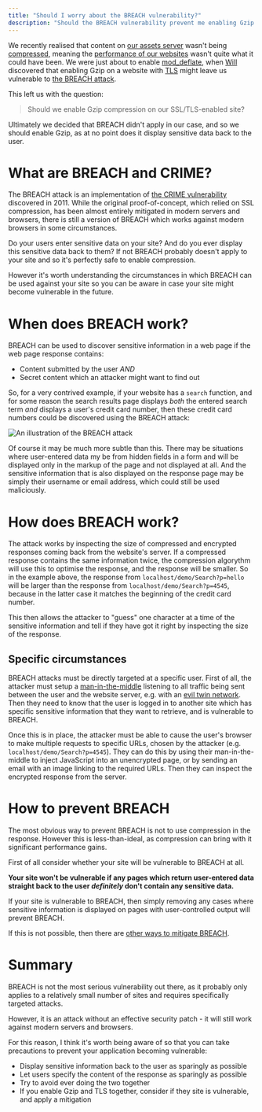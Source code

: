 ```yaml
---
title: "Should I worry about the BREACH vulnerability?"
description: "Should the BREACH vulnerability prevent me enabling Gzip compression on my SSL/TLS-enabled website?"
---
```


We recently realised that content on [our assets server][our-assets] wasn't being [compressed][http-compression], meaning the [performance of our websites][gzip-explained] wasn't quite what it could have been. We were just about to enable [mod_deflate][mod-deflate], when [Will][will-profile] discovered that enabling Gzip on a website with [TLS][TLS] might leave us vulnerable to [the BREACH attack][breach].

This left us with the question:

> Should we enable Gzip compression on our SSL/TLS-enabled site?

Ultimately we decided that BREACH didn't apply in our case, and so we should enable Gzip, as at no point does it display sensitive data back to the user.

# What are BREACH and CRIME?

The BREACH attack is an implementation of [the CRIME vulnerability][CRIME] discovered in 2011. While the original proof-of-concept, which relied on SSL compression, has been almost entirely mitigated in modern servers and browsers, there is still a version of BREACH which works against modern browsers in some circumstances.

Do your users enter sensitive data on your site? And do you ever display this sensitive data back to them? If not BREACH probably doesn't apply to your site and so it's perfectly safe to enable compression.

However it's worth understanding the circumstances in which BREACH can be used against your site so you can be aware in case your site might become vulnerable in the future.

# When does BREACH work?

BREACH can be used to discover sensitive information in a web page if the web page response contains:

* Content submitted by the user *AND*
* Secret content which an attacker might want to find out

So, for a very contrived example, if your website has a `search` function, and for some reason the search results page displays *both* the entered search term *and* displays a user's credit card number, then these credit card numbers could be discovered using the BREACH attack:

![An illustration of the BREACH attack][breach-example]

Of course it may be much more subtle than this. There may be situations where user-entered data my be from hidden fields in a form and will be displayed only in the markup of the page and not displayed at all. And the sensitive information that is also displayed on the response page may be simply their username or email address, which could still be used maliciously.

# How does BREACH work?

The attack works by inspecting the size of compressed and encrypted responses coming back from the website's server. If a compressed response contains the same information twice, the compression algorythm will use this to optimise the response, and the response will be smaller. So in the example above, the response from `localhost/demo/Search?p=hello` will be larger than the response from `localhost/demo/Search?p=4545`, because in the latter case it matches the beginning of the credit card number.

This then allows the attacker to "guess" one character at a time of the sensitive information and tell if they have got it right by inspecting the size of the response.

## Specific circumstances

BREACH attacks must be directly targeted at a specific user. First of all, the attacker must setup a [man-in-the-middle][MITM] listening to all traffic being sent between the user and the website server, e.g. with an [evil twin network][evil-twin]. Then they need to know that the user is logged in to another site which has specific sensitive information that they want to retrieve, and is vulnerable to BREACH.

Once this is in place, the attacker must be able to cause the user's browser to make multiple requests to specific URLs, chosen by the attacker (e.g. `localhost/demo/Search?p=4545`). They can do this by using their man-in-the-middle to inject JavaScript into an unencrypted page, or by sending an email with an image linking to the required URLs. Then they can inspect the encrypted response from the server.

# How to prevent BREACH

The most obvious way to prevent BREACH is not to use compression in the response. However this is less-than-ideal, as compression can bring with it significant performance gains.

First of all consider whether your site will be vulnerable to BREACH at all.

**Your site won't be vulnerable if any pages which return user-entered data straight back to the user *definitely* don't contain any sensitive data.**

If your site is vulnerable to BREACH, then simply removing any cases where sensitive information is displayed on pages with user-controlled output will prevent BREACH.

If this is not possible, then there are [other ways to mitigate BREACH][mitigations].

# Summary

BREACH is not the most serious vulnerability out there, as it probably only applies to a relatively small number of sites and requires specifically targeted attacks.

However, it is an attack without an effective security patch - it will still work against modern servers and browsers.

For this reason, I think it's worth being aware of so that you can take precautions to prevent your application becoming vulnerable:

- Display sensitive information back to the user as sparingly as possible
- Let users specify the content of the response as sparingly as possible
- Try to avoid ever doing the two together
- If you enable Gzip and TLS together, consider if they site is vulnerable, and apply a mitigation

[mod-deflate]: http://httpd.apache.org/docs/current/mod/mod_deflate.html "Apache mod_deflate"
[will-profile]: http://design.canonical.com/author/willmoggridge "Will Moggridge on design.ubuntu.com"
[gzip-explained]: https://developer.yahoo.com/performance/rules.html#gzip "Gzip and performance"
[CRIME]: https://en.wikipedia.org/wiki/CRIME 'Wikipedia: The CRIME vulnerability: "Compression Ratio Info-leak Made Easy"'
[breach]: http://breachattack.com/ 'The BREACH attack: "Browser Reconnaissance and Exfiltration via Adaptive Compression of Hypertext"'
[breach-example]: http://i.imgur.com/jDEw2uQ.png "An illustration of the BREACH attack"
[MITM]: https://en.wikipedia.org/wiki/Man-in-the-middle_attack "Wikipedia: Man-in-the-middle attack"
[evil-twin]: https://en.wikipedia.org/wiki/Evil_twin_(wireless_networks) "Wikipedia: Evil twin network"
[mitigations]: http://breachattack.com/#mitigations "Other ways to mitigate the BREACH attack"
[our-assets]: https://assets.ubuntu.com/v1/ "Ubuntu's assets server"
[http-compression]: https://en.wikipedia.org/wiki/HTTP_compression "Wikipedia: HTTP compression"
[TLS]: https://en.wikipedia.org/wiki/Transport_Layer_Security "Wikipedia: Transport Later Security (SSL replacement)"
